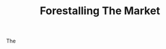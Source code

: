 ---
title: Forestalling The Market
letter: F
permalink: "/definitions/bld-forestalling-the-market.html"
body: The
published_at: '2018-07-07'
source: Black's Law Dictionary 2nd Ed (1910)
layout: post
---